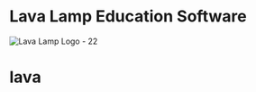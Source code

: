 ﻿# Lava Lamp Education Software

 ![Lava Lamp Logo - 22](https://github.com/LavaEducation/lava/assets/48163195/4b7f3007-4e95-4e0f-ab89-3eb5ef6f4504)

# lava

